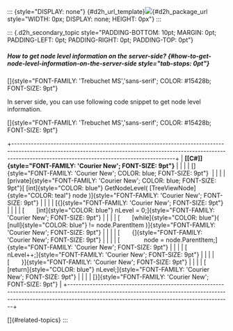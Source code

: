 ::: {style="DISPLAY: none"}
[](ms-xhelp:///?Id=d2h_url_template){#d2h_url_template}![](!package_url!){#d2h_package_url style="WIDTH: 0px; DISPLAY: none; HEIGHT: 0px"}
:::

::: {.d2h_secondary_topic style="PADDING-BOTTOM: 10pt; MARGIN: 0pt; PADDING-LEFT: 0pt; PADDING-RIGHT: 0pt; PADDING-TOP: 0pt"}
##### How to get node level information on the server-side? {#how-to-get-node-level-information-on-the-server-side style="tab-stops: 0pt"}

[]{style="FONT-FAMILY: 'Trebuchet MS','sans-serif'; COLOR: #15428b; FONT-SIZE: 9pt"} 

In server side, you can use following code snippet to get node level information.

[]{style="FONT-FAMILY: 'Trebuchet MS','sans-serif'; COLOR: #15428b; FONT-SIZE: 9pt"} 

+----------------------------------------------------------------------------------------------------------------------------------------------------------------------------------------------------------------------+
| **[\[C#\]]{style="FONT-FAMILY: 'Courier New'; FONT-SIZE: 9pt"}**                                                                                                                                                     |
|                                                                                                                                                                                                                      |
| []{style="FONT-FAMILY: 'Courier New'; COLOR: blue; FONT-SIZE: 9pt"}                                                                                                                                                  |
|                                                                                                                                                                                                                      |
| [private]{style="FONT-FAMILY: 'Courier New'; COLOR: blue; FONT-SIZE: 9pt"}[ [int]{style="COLOR: blue"} GetNodeLevel( [TreeViewNode]{style="COLOR: teal"} node )]{style="FONT-FAMILY: 'Courier New'; FONT-SIZE: 9pt"} |
|                                                                                                                                                                                                                      |
| [{]{style="FONT-FAMILY: 'Courier New'; FONT-SIZE: 9pt"}                                                                                                                                                              |
|                                                                                                                                                                                                                      |
| [       [int]{style="COLOR: blue"} nLevel = 0;]{style="FONT-FAMILY: 'Courier New'; FONT-SIZE: 9pt"}                                                                                                                  |
|                                                                                                                                                                                                                      |
| [       [while]{style="COLOR: blue"}( [null]{style="COLOR: blue"} != node.ParentItem )]{style="FONT-FAMILY: 'Courier New'; FONT-SIZE: 9pt"}                                                                          |
|                                                                                                                                                                                                                      |
| [       {]{style="FONT-FAMILY: 'Courier New'; FONT-SIZE: 9pt"}                                                                                                                                                       |
|                                                                                                                                                                                                                      |
| [              node = node.ParentItem;]{style="FONT-FAMILY: 'Courier New'; FONT-SIZE: 9pt"}                                                                                                                          |
|                                                                                                                                                                                                                      |
| [              nLevel++;]{style="FONT-FAMILY: 'Courier New'; FONT-SIZE: 9pt"}                                                                                                                                        |
|                                                                                                                                                                                                                      |
| [       }]{style="FONT-FAMILY: 'Courier New'; FONT-SIZE: 9pt"}                                                                                                                                                       |
|                                                                                                                                                                                                                      |
| [       [return]{style="COLOR: blue"} nLevel;]{style="FONT-FAMILY: 'Courier New'; FONT-SIZE: 9pt"}                                                                                                                   |
|                                                                                                                                                                                                                      |
| [}]{style="FONT-FAMILY: 'Courier New'; FONT-SIZE: 9pt"}                                                                                                                                                              |
+----------------------------------------------------------------------------------------------------------------------------------------------------------------------------------------------------------------------+

[]{#related-topics}
:::
